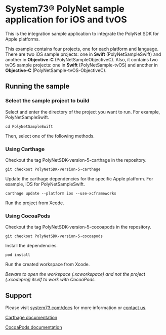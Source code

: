 # System73® PolyNet sample application for iOS and tvOS

This is the integration sample application to integrate the PolyNet SDK for Apple platforms.

This example contains four projects, one for each platform and language. There are two iOS sample projects: one in **Swift** (PolyNetSampleSwift) and another in **Objective-C** (PolyNetSampleObjectiveC). Also, it contains two tvOS sample projects: one in **Swift** (PolyNetSample-tvOS) and another in **Objective-C** (PolyNetSample-tvOS-ObjectiveC).

## Running the sample

### Select the sample project to build

Select and enter the directory of the project you want to run. For example, PolyNetSampleSwift.

```shell
cd PolyNetSampleSwift
```

Then, select one of the following methods.

### Using Carthage

Checkout the tag PolyNetSDK-version-5-carthage in the repository.

```shell
git checkout PolyNetSDK-version-5-carthage
```

Update the carthage dependencies for the specific Apple platform. For example, iOS for PolyNetSampleSwift.

```shell
carthage update --platform ios --use-xcframeworks
```

Run the project from Xcode.

### Using CocoaPods

Checkout the tag PolyNetSDK-version-5-cocoapods in the repository.

```shell
git checkout PolyNetSDK-version-5-cocoapods
```

Install the dependencies.

```shell
pod install
```

Run the created workspace from Xcode.

*Beware to open the workspace (.xcworkspace) and not the project (.xcodeproj) itself to work with CocoaPods.*

## Support

Please visit [system73.com/docs](https://www.system73.com/docs/) for more information or [contact us](mailto:support@system73.com).

[Carthage documentation](https://github.com/Carthage/Carthage)

[CocoaPods documentation](https://cocoapods.org/)